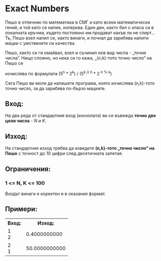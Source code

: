 # Exact Numbers

Пешо е отличник по математика в СМГ и като всеки математически гений,
и той като се напие, изперква. Един ден, както бил с класа си в локалната
кръчма, където постоянно им продават какъв ли не спирт... Тъ, Пешо взел
напил се, както винаги, и почнал да зарибява напити мацки с умствените си
качества.

Пешо, както си ги омайвал, взел и съчинил нов вид числа - „точни числа“.
Нищо сложно, но нека си го кажа, „(n,k)-тото точно число“ на Пешо се

изчислява по формулата (5<sup>n</sup> * 2<sup>k</sup>) / (5<sup>k // n</sup> * 2 <sup>n % k</sup>)

Сега Пешо ви моли да напишете програма, която изчислява (n,k)-тото
точно число, за да зарибява по-бързо мацките.

## Вход:

На два реда от стандартния вход (конзолата) ви се въвежда **точно две
цели числа** - _N и K_.

## Изход:

На стандартния изход трябва да изведете **(n,k)-тото „точно число“ на
Пешо** с точност до 10 цифри след десетичната запетая.

## Ограничения:

### 1 <= N, K <= 100

Входът винаги е коректен и в оказания формат.

## Примери:
<table>
<tr><th>Вход:</th><th>Изход:</th></tr>
<tr><td>1<br>2</td><td>0.4000000000</td></tr>
<tr><td>2<br>1</td><td>50.0000000000</td></tr>
</table>
